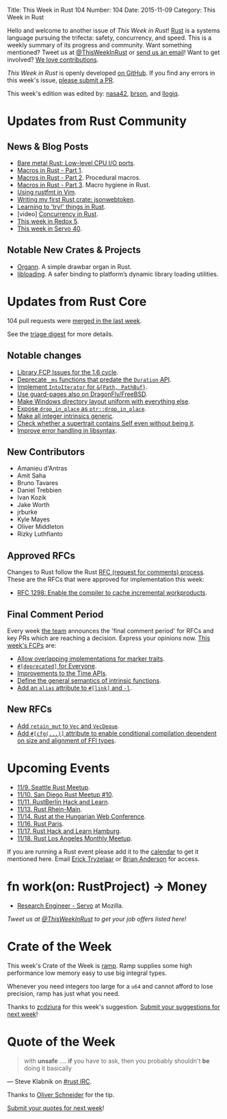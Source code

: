 Title: This Week in Rust 104
Number: 104
Date: 2015-11-09
Category: This Week in Rust

Hello and welcome to another issue of *This Week in Rust*!
[Rust](http://rust-lang.org) is a systems language pursuing the trifecta:
safety, concurrency, and speed. This is a weekly summary of its progress and
community. Want something mentioned? Tweet us at [@ThisWeekInRust](https://twitter.com/ThisWeekInRust) or [send us an
email](mailto:corey@octayn.net?subject=This%20Week%20in%20Rust%20Suggestion)!
Want to get involved? [We love
contributions](https://github.com/rust-lang/rust/blob/master/CONTRIBUTING.md).

*This Week in Rust* is openly developed [on GitHub](https://github.com/cmr/this-week-in-rust).
If you find any errors in this week's issue, [please submit a PR](https://github.com/cmr/this-week-in-rust/pulls).

This week's edition was edited by: [nasa42](https://github.com/nasa42), [brson](https://github.com/brson), and [llogiq](https://github.com/llogiq).


# Updates from Rust Community

## News & Blog Posts

* [Bare metal Rust: Low-level CPU I/O ports](http://www.randomhacks.net/2015/11/09/bare-metal-rust-cpu-port-io/).
* [Macros in Rust - Part 1](http://ncameron.org/blog/macros-in-rust-pt1/).
* [Macros in Rust - Part 2](http://www.ncameron.org/blog/macros-in-rust-pt2/). Procedural macros.
* [Macros in Rust - Part 3](http://www.ncameron.org/blog/macros-in-rust-pt3/). Macro hygiene in Rust.
* [Using rustfmt in Vim](http://johannh.me/blog/rustfmt-vim.html).
* [Writing my first Rust crate: jsonwebtoken](https://blog.wearewizards.io/writing-my-first-rust-crate-jsonwebtoken).
* [Learning to 'try!' things in Rust](http://www.jonathanturner.org/2015/11/learning-to-try-things-in-rust.html).
* [video] [Concurrency in Rust](https://vimeo.com/144809407).
* [This week in Redox 5](http://www.redox-os.org/news/this-week-in-redox-5/).
* [This week in Servo 40](http://blog.servo.org/2015/11/02/twis-40/).

## Notable New Crates & Projects

* [Organn](https://github.com/monsieursquirrel/organn). A simple drawbar organ in Rust.
* [libloading](https://github.com/nagisa/rust_libloading). A safer binding to platform’s dynamic library loading utilities.

# Updates from Rust Core

104 pull requests were [merged in the last week][merged].

[merged]: https://github.com/issues?q=is%3Apr+org%3Arust-lang+is%3Amerged+merged%3A2015-11-02..2015-11-09

See the [triage digest][triage] for more details.

[triage]: https://internals.rust-lang.org/t/triage-digest-tue-nov-03-2015/2865

## Notable changes

* [Library FCP Issues for the 1.6 cycle](https://internals.rust-lang.org/t/library-fcp-issues-for-the-1-6-cycle/2872).
* [Deprecate `_ms` functions that predate the `Duration` API](https://github.com/rust-lang/rust/pull/29604).
* [Implement `IntoIterator` for `&{Path, PathBuf}`](https://github.com/rust-lang/rust/pull/29514).
* [Use guard-pages also on DragonFly/FreeBSD](https://github.com/rust-lang/rust/pull/29510).
* [Make Windows directory layout uniform with everything else](https://github.com/rust-lang/rust/pull/29500).
* [Expose `drop_in_place` as `ptr::drop_in_place`](https://github.com/rust-lang/rust/pull/29475).
* [Make all integer intrinsics generic](https://github.com/rust-lang/rust/pull/29316).
* [Check whether a supertrait contains Self even without being it](https://github.com/rust-lang/rust/pull/29259).
* [Improve error handling in libsyntax](https://github.com/rust-lang/rust/pull/29285).

## New Contributors

* Amanieu d'Antras
* Amit Saha
* Bruno Tavares
* Daniel Trebbien
* Ivan Kozik
* Jake Worth
* jrburke
* Kyle Mayes
* Oliver Middleton
* Rizky Luthfianto

## Approved RFCs

Changes to Rust follow the Rust [RFC (request for comments)
process](https://github.com/rust-lang/rfcs#rust-rfcs). These
are the RFCs that were approved for implementation this week:

* [RFC 1298: Enable the compiler to cache incremental workproducts](https://github.com/rust-lang/rfcs/pull/1298).

## Final Comment Period

Every week [the team](https://rust-lang.org/team.html) announces the
'final comment period' for RFCs and key PRs which are reaching a
decision. Express your opinions now. [This week's FCPs][fcp] are:

[fcp]: https://github.com/issues?utf8=%E2%9C%93&q=is%3Apr+org%3Arust-lang+label%3Afinal-comment-period+is%3Aopen

* [Allow overlapping implementations for marker traits](https://github.com/rust-lang/rfcs/pull/1268).
* [`#[deprecated]` for Everyone](https://github.com/rust-lang/rfcs/pull/1270).
* [Improvements to the Time APIs](https://github.com/rust-lang/rfcs/pull/1288).
* [Define the general semantics of intrinsic functions](https://github.com/rust-lang/rfcs/pull/1300).
* [Add an `alias` attribute to `#[link]` and `-l`](https://github.com/rust-lang/rfcs/pull/1296).

## New RFCs

* [Add `retain_mut` to `Vec` and `VecDeque`](https://github.com/rust-lang/rfcs/pull/1353).
* [Add `#[cfg(...)]` attribute to enable conditional compilation dependent on size and alignment of FFI types](https://github.com/rust-lang/rfcs/pull/1354).

# Upcoming Events

* [11/9. Seattle Rust Meetup](https://www.eventbrite.com/e/mozilla-rust-seattle-meetup-tickets-12222326307?aff=erelexporg).
* [11/10. San Diego Rust Meetup #10](http://www.meetup.com/San-Diego-Rust/events/226048826/).
* [11/11. RustBerlin Hack and Learn](http://www.meetup.com/Rust-Berlin/).
* [11/13. Rust Rhein-Main](http://www.meetup.com/Rust-Rhein-Main/events/225850710/).
* [11/14. Rust at the Hungarian Web Conference](http://webconf.hu/2015/program/index.php#i2015_03).
* [11/16. Rust Paris](http://www.meetup.com/Rust-Paris).
* [11/17. Rust Hack and Learn Hamburg](http://www.meetup.com/Rust-Meetup-Hamburg/events/226298232/?a=ea1_grp&rv=ea1&_af=event&_af_eid=226298232&https=off).
* [11/18. Rust Los Angeles Monthly Meetup](http://www.meetup.com/Rust-Los-Angeles/events/226074704/).

If you are running a Rust event please add it to the [calendar] to get
it mentioned here. Email [Erick Tryzelaar][erickt] or [Brian
Anderson][brson] for access.

[calendar]: https://www.google.com/calendar/embed?src=apd9vmbc22egenmtu5l6c5jbfc%40group.calendar.google.com
[erickt]: mailto:erick.tryzelaar@gmail.com
[brson]: mailto:banderson@mozilla.com

# fn work(on: RustProject) -> Money

* [Research Engineer - Servo](https://careers.mozilla.org/en-US/position/ozy21fwU) at Mozilla.

*Tweet us at [@ThisWeekInRust](https://twitter.com/ThisWeekInRust) to get your job offers listed here!*

# Crate of the Week

This week's Crate of the Week is [ramp](https://crates.io/crates/ramp). Ramp supplies some high performance low memory easy to use big integral types.

Whenever you need integers too large for a `u64` and cannot afford to lose precision, ramp has just what you need.

Thanks to [zcdziura](https://users.rust-lang.org/users/zcdziura) for this week's suggestion. [Submit your suggestions for next week][submit_crate]!

# Quote of the Week

> with **unsafe**
> .... **if** you have to ask, then you probably shouldn't **be** doing it
> basically

— Steve Klabnik on [#rust IRC](https://botbot.me/mozilla/rust/msg/53505463/).

Thanks to [Oliver Schneider](https://users.rust-lang.org/users/oli_obk) for the tip.

[Submit your quotes for next week][submit]!

[submit]: http://users.rust-lang.org/t/twir-quote-of-the-week/328
[submit_crate]: https://users.rust-lang.org/t/crate-of-the-week/2704
